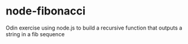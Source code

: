 # node-fibonacci
Odin exercise using node.js to build a recursive function that outputs a string in a fib sequence
